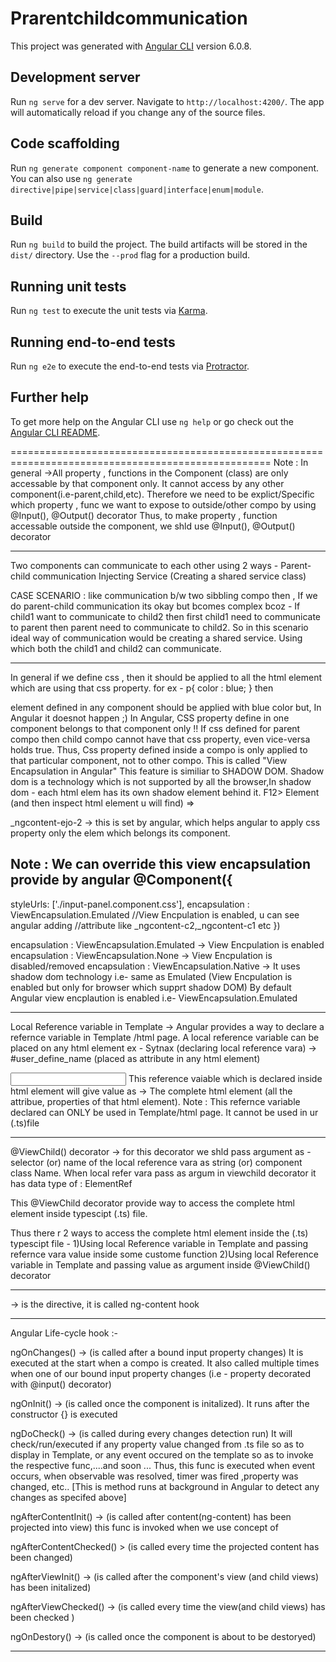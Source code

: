 # Prarentchildcommunication

This project was generated with [Angular CLI](https://github.com/angular/angular-cli) version 6.0.8.

## Development server

Run `ng serve` for a dev server. Navigate to `http://localhost:4200/`. The app will automatically reload if you change any of the source files.

## Code scaffolding

Run `ng generate component component-name` to generate a new component. You can also use `ng generate directive|pipe|service|class|guard|interface|enum|module`.

## Build

Run `ng build` to build the project. The build artifacts will be stored in the `dist/` directory. Use the `--prod` flag for a production build.

## Running unit tests

Run `ng test` to execute the unit tests via [Karma](https://karma-runner.github.io).

## Running end-to-end tests

Run `ng e2e` to execute the end-to-end tests via [Protractor](http://www.protractortest.org/).

## Further help

To get more help on the Angular CLI use `ng help` or go check out the [Angular CLI README](https://github.com/angular/angular-cli/blob/master/README.md).

===================================================================================================
Note : In general ->All property , functions in the Component (class) are only accessable by that component only. It cannot access by any other component(i.e-parent,child,etc).
Therefore we need to be explict/Specific which property , func we want to expose to outside/other compo by using @Input(), @Output() decorator
Thus, to make property , function accessable outside the component, we shld use @Input(), @Output() decorator


-----------------------------------------------------------------------------------------------------
Two components can communicate to each other using 2 ways -
Parent-child communication
Injecting Service (Creating a shared service class)

CASE SCENARIO : like communication b/w two sibbling compo then , If we do parent-child communication 
its okay but bcomes complex bcoz - If child1 want to communicate to child2 then first child1 need to
communicate to parent then parent need to communicate to child2.
So in this scenario ideal way of communication would be creating a shared service. Using which both the
child1 and child2 can communicate.


-----------------------------------------------------------------------------------------------------
In general if we define css , then it should be applied to all the html element which are using that css
property.
for ex - 
p{
    color : blue;
}
then <p> element defined in any component should be applied with blue color but, In Angular it doesnot
happen ;) 
In Angular, CSS property define in one component belongs to that component only !!
If css defined for parent compo then child compo cannot have that css property, even vice-versa 
holds true.
Thus, Css property defined inside a compo is only applied to that particular component, not to other compo.
This is called "View Encapsulation in Angular"
This feature is similiar to SHADOW DOM.
Shadow dom is a technology which is not supported by all the browser,In shadow dom - each html elem has its
own shadow element behind it.
F12> Element (and then inspect html element u will find) =>
<p _ngcontent-ejo-2 >
</p>
_ngcontent-ejo-2 -> this is set by angular, which helps angular to apply css property only the elem which 
belongs its component.

Note : We can override this view encapsulation provide by angular
@Component({
   -----
  styleUrls: ['./input-panel.component.css'],
  encapsulation : ViewEncapsulation.Emulated //View Encpulation is enabled, u can see angular adding                                                    //attribute like _ngcontent-c2,_ngcontent-c1 etc
})

encapsulation : ViewEncapsulation.Emulated -> View Encpulation is enabled
encapsulation : ViewEncapsulation.None     -> View Encpulation is disabled/removed 
encapsulation : ViewEncapsulation.Native   -> It uses shadow dom technology i.e- same as Emulated (View                                                   Encpulation is enabled but only for browser which supprt                                                    shadow DOM)
By default Angular view encplaution is enabled i.e- ViewEncapsulation.Emulated


-----------------------------------------------------------------------------------------------------
Local Reference variable in Template -> Angular provides a way to declare a refernce variable in Template
/html page. A local reference variable can be placed on any html element ex -
Sytnax (declaring local reference vara) ->  #user_define_name (placed as attribute in any html element)
<div #myVara> </div>
<input #serverName>
This reference vaiable which is declared inside html element will give value as -> The complete html element (all the attribue, properties of that html element).
Note : This refernce variable declared can ONLY be used in Template/html page. It cannot be used in ur (.ts)file


---------------------------------------------------------------------------------------------------------
@ViewChild() decorator ->  for this decorator we shld pass argument as - selector (or) name of the local     reference vara as string (or) component class Name. 
 When local refer vara pass as argum in viewchild decorator it has data type of : ElementRef 

This @ViewChild decorator provide way to access the complete html element inside typescipt (.ts) file.

Thus there r 2 ways to access the complete html element inside the (.ts) typescipt file -
1)Using local Reference variable in Template and passing refernce vara value inside some custome function
2)Using local Reference variable in Template and passing value as argument inside @ViewChild() decorator


---------------------------------------------------------------------------------------------------------
<ng-content></ng-content> -> is the directive, it is called ng-content hook


---------------------------------------------------------------------------------------------------------
Angular Life-cycle hook :-

ngOnChanges() -> (is called after a bound input property changes) It is executed at the start when a compo is created. It also called multiple times when one of our bound input property changes (i.e - property decorated with @input() decorator)

ngOnInit() -> (is called once the component is initalized). It runs after the constructor {}  is executed

ngDoCheck() -> (is called during every changes detection run) It will check/run/executed if any property value changed from .ts file so as to display in Template, or any event occured on the template so as to invoke the respective func,....and soon ...
Thus, this func is executed when event occurs, when observable was resolved, timer was fired ,property was changed, etc..
[This is method runs at background in Angular to detect any changes as specifed above]

ngAfterContentInit() -> (is called after content(ng-content) has been projected into view) this func is invoked when we use concept of <ng-content>

ngAfterContentChecked() > (is called every time the projected content has been changed)

ngAfterViewInit() -> (is called after the component's view (and child views) has been initalized)

ngAfterViewChecked() -> (is called every time the view(and child views) has been checked )

ngOnDestory() -> (is called once the component is about to be destoryed)


---------------------------------------------------------------------------------------------------------


